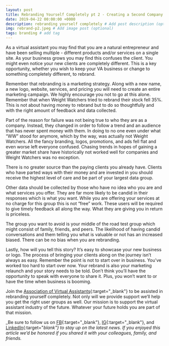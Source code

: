 ```yaml
---
layout: post
title: Rebranding Yourself Completely pt 2 - Creating a Second Company or Consulting Firm Separate From Your VA Business
date: 2019-04-22 00:00:00 +0000
description: rebranding yourself completely # Add post description (optional)
img: rebrand-p2.jpeg # Add image post (optional)
tags: branding # add tag
---
```


As a virtual assistant you may find that you are a natural entrepreneur and have been selling multiple - different products and/or services on a single site. As your business grows you may find this confuses the client. You might even notice your new clients are completely different. This is a key opportunity, whether you wish to keep your VA business or change to something completely different, to rebrand.

Remember that rebranding is a marketing strategy. Along with a new name, a new logo, website, services, and pricing you will need to create an entire marketing campaign. We highly encourage you not to go at this alone. Remember that when Weight Watchers tried to rebrand their stock fell 35%. This is not about having money to rebrand but to do so thoughtfully and with the right amount of feedback and data collected.

Part of the reason for failure was not being true to who they are as a company. Instead, they changed in order to follow a trend and an audience that has never spent money with them. In doing to no one even under what “WW” stood for anymore, which by the way, was actually not Weight Watchers. All the fancy branding, logos, promotions, and ads fell flat and even worse left everyone confused. Chasing trends in hopes of gaining a greater market share have historically not worked well for companies and Weight Watchers was no exception.

There is no greater source than the paying clients you already have. Clients who have parted ways with their money and are invested in you should receive the highest level of care and be part of your largest data group.

Other data should be collected by those who have no idea who you are and what services you offer. They are far more likely to be candid in their responses which is what you want. While you are offering your services at no charge for this group this is not “free” work. These users will be required to give timely feedback all along the way. What they are giving you in return is priceless.

The group you want to avoid is your middle of the road test group which might consist of family, friends, and peers. The likelihood of having candid conversations and them telling you what is valuable or not has an increased biased. There can be no bias when you are rebranding.

Lastly, how will you tell this story? It’s easy to showcase your new business or logo. The process of bringing your clients along on the journey isn’t always as easy. Remember the point is not to start over in business. You’ve worked too hard to start over now. Your rebrand is also your marketing relaunch and your story needs to be told. Don’t think you’ll have the opportunity to speak with everyone to share it. Plus, you won’t want to or have the time when business is booming.

Join the [Association of Virtual Assistants](https://thevirtualbusinesssummit.thrivecart.com/ava-membership/){:target="_blank"} to be assisted in rebranding yourself completely. Not only will we provide support we’ll help you get the right user groups as well. Our mission is to support the virtual assistant industry of the future. Whatever your future holds you are part of that mission.

_Be sure to follow us on [FB](https://www.facebook.com/Association-of-Virtual-Assistants-415696612306842/){:target="_blank"}, [IG](https://www.instagram.com/associationofvas/){:target="_blank"}, and [LinkedIn](https://www.linkedin.com/company/associationofvirtualassistants/){:target="_blank"} to stay up on the latest news. If you enjoyed this article we’d be honored if you shared it with your colleagues, family, and friends._
